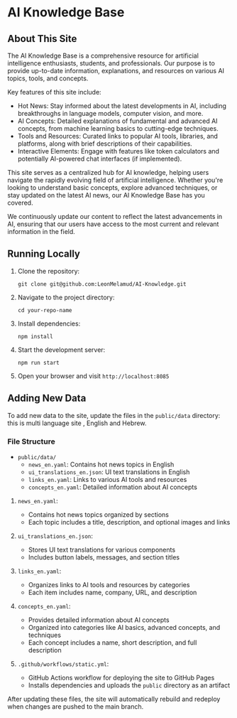 # AI Knowledge Base

## About This Site

The AI Knowledge Base is a comprehensive resource for artificial intelligence enthusiasts, students, and professionals. Our purpose is to provide up-to-date information, explanations, and resources on various AI topics, tools, and concepts.

Key features of this site include:

- Hot News: Stay informed about the latest developments in AI, including breakthroughs in language models, computer vision, and more.
- AI Concepts: Detailed explanations of fundamental and advanced AI concepts, from machine learning basics to cutting-edge techniques.
- Tools and Resources: Curated links to popular AI tools, libraries, and platforms, along with brief descriptions of their capabilities.
- Interactive Elements: Engage with features like token calculators and potentially AI-powered chat interfaces (if implemented).

This site serves as a centralized hub for AI knowledge, helping users navigate the rapidly evolving field of artificial intelligence. Whether you're looking to understand basic concepts, explore advanced techniques, or stay updated on the latest AI news, our AI Knowledge Base has you covered.

We continuously update our content to reflect the latest advancements in AI, ensuring that our users have access to the most current and relevant information in the field.

## Running Locally

1. Clone the repository:
   ```
   git clone git@github.com:LeonMelamud/AI-Knowledge.git
   ```

2. Navigate to the project directory:
   ```
   cd your-repo-name
   ```

3. Install dependencies:
   ```
   npm install
   ```

4. Start the development server:
   ```
   npm run start
   ```

5. Open your browser and visit `http://localhost:8085`


## Adding New Data

To add new data to the site, update the files in the `public/data` directory:
this is multi language site , English and Hebrew. 
### File Structure

- `public/data/`
  - `news_en.yaml`: Contains hot news topics in English
  - `ui_translations_en.json`: UI text translations in English
  - `links_en.yaml`: Links to various AI tools and resources
  - `concepts_en.yaml`: Detailed information about AI concepts


1. `news_en.yaml`:
   - Contains hot news topics organized by sections
   - Each topic includes a title, description, and optional images and links

2. `ui_translations_en.json`:
   - Stores UI text translations for various components
   - Includes button labels, messages, and section titles

3. `links_en.yaml`:
   - Organizes links to AI tools and resources by categories
   - Each item includes name, company, URL, and description

4. `concepts_en.yaml`:
   - Provides detailed information about AI concepts
   - Organized into categories like AI basics, advanced concepts, and techniques
   - Each concept includes a name, short description, and full description

5. `.github/workflows/static.yml`:
   - GitHub Actions workflow for deploying the site to GitHub Pages
   - Installs dependencies and uploads the `public` directory as an artifact

After updating these files, the site will automatically rebuild and redeploy when changes are pushed to the main branch.
